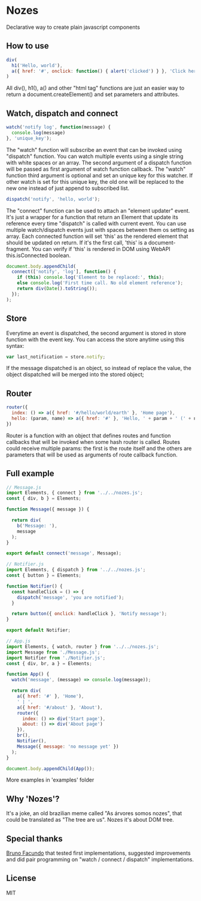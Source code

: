 # Nozes
Declarative way to create plain javascript components

## How to use
```javascript
div(
  h1('Hello, world'),
  a({ href: '#', onclick: function() { alert('clicked') } }, 'Click here')
)
```
All div(), h1(), a() and other "html tag" functions are just an easier way to return a document.createElement() and set parameters and attributes.

## Watch, dispatch and connect
```javascript
watch('notify log', function(message) {
  console.log(message)
}, 'unique_key');
```
The "watch" function will subscribe an event that can be invoked using "dispatch" function. You can watch multiple events using a single string with white spaces or an array. The second argument of a dispatch function will be passed as first argument of watch function callback. The "watch" function third argument is optional and set an unique key for this watcher. If other watch is set for this unique key, the old one will be replaced to the new one instead of just append to subscribed list.
```javascript
dispatch('notify', 'hello, world');
```
The "connect" function can be used to attach an "element updater" event. It's just a wrapper for a function that return an Element that update its reference every time "dispatch" is called with current event. You can use multiple watch/dispatch events just with spaces between them os setting as array. Each connected function will set 'this' as the rendered element that should be updated on return. If it's the first call, 'this' is a document-fragment. You can verify if 'this' is rendered in DOM using WebAPI this.isConnected boolean.
```javascript
document.body.appendChild(
  connect(['notify', 'log'], function() {
    if (this) console.log('Element to be replaced:', this);
    else console.log('First time call. No old element reference');
    return div(Date().toString());
  });
);
```

## Store
Everytime an event is dispatched, the second argument is stored in store function with the event key. You can access the store anytime using this syntax:
```javascript
var last_notification = store.notify;
```
If the message dispatched is an object, so instead of replace the value, the object dispatched will be merged into the stored object;

## Router
```javascript
router({
  index: () => a({ href: '#/hello/world/earth' }, 'Home page'),
  hello: (param, name) => a({ href: '#' }, 'Hello, ' + param + ' (' + name + ')')
})
```
Router is a function with an object that defines routes and function callbacks that will be invoked when some hash router is called. Routes could receive multiple params: the first is the route itself and the others are parameters that will be used as arguments of route callback function.

## Full example
```javascript
// Message.js
import Elements, { connect } from '../../nozes.js';
const { div, b } = Elements;

function Message({ message }) {

  return div(
    b('Message: '),
    message
  );
}

export default connect('message', Message);
```
```javascript
// Notifier.js
import Elements, { dispatch } from '../../nozes.js';
const { button } = Elements;

function Notifier() {
  const handleClick = () => {
    dispatch('message', 'you are notified');
  }

  return button({ onclick: handleClick }, 'Notify message');
}

export default Notifier;
```
```javascript
// App.js
import Elements, { watch, router } from '../../nozes.js';
import Message from './Message.js';
import Notifier from './Notifier.js';
const { div, br, a } = Elements;

function App() {
  watch('message', (message) => console.log(message));

  return div(
    a({ href: '#' }, 'Home'),
    ' | ',
    a({ href: '#/about' }, 'About'),
    router({
      index: () => div('Start page'),
      about: () => div('About page')
    }),
    br(),
    Notifier(),
    Message({ message: 'no message yet' })
  );
}

document.body.appendChild(App());
```
More examples in 'examples' folder

## Why 'Nozes'?
It's a joke, an old brazilian meme called "As árvores somos nozes", that could be translated as "The tree are us". Nozes it's about DOM tree.

## Special thanks
[Bruno Facundo](http://github.com/BrunoFacundo) that tested first implementations, suggested improvements and did pair programming on "watch / connect / dispatch" implementations.

## License
MIT
